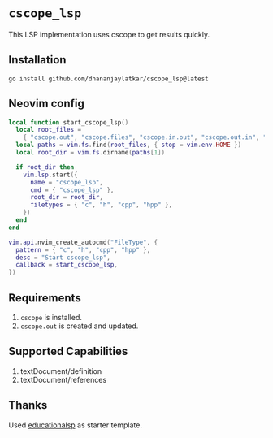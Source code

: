 # `cscope_lsp`

This LSP implementation uses cscope to get results quickly.

## Installation

```shell
go install github.com/dhananjaylatkar/cscope_lsp@latest
```

## Neovim config

```lua
local function start_cscope_lsp()
  local root_files =
    { "cscope.out", "cscope.files", "cscope.in.out", "cscope.out.in", "cscope.out.po", "cscope.po.out" }
  local paths = vim.fs.find(root_files, { stop = vim.env.HOME })
  local root_dir = vim.fs.dirname(paths[1])

  if root_dir then
    vim.lsp.start({
      name = "cscope_lsp",
      cmd = { "cscope_lsp" },
      root_dir = root_dir,
      filetypes = { "c", "h", "cpp", "hpp" },
    })
  end
end

vim.api.nvim_create_autocmd("FileType", {
  pattern = { "c", "h", "cpp", "hpp" },
  desc = "Start cscope_lsp",
  callback = start_cscope_lsp,
})
```

## Requirements

1. `cscope` is installed.
2. `cscope.out` is created and updated.

## Supported Capabilities

1. textDocument/definition
2. textDocument/references

## Thanks

Used [educationalsp](https://github.com/tjdevries/educationalsp) as starter template.

